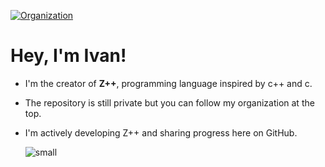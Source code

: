 [![Organization](https://img.shields.io/badge/Organization-zpp--lang-blue?style=for-the-badge&logo=github)](https://github.com/zpp-lang)
# Hey, I'm Ivan!

- I'm the creator of **Z++**, programming language inspired by c++ and c.
- The repository is still private but you can follow my organization at the top.
- I'm actively developing Z++ and sharing progress here on GitHub.

 
     ![small](https://github.com/user-attachments/assets/87cc8a22-da73-4e91-8b83-a04cbe2aa6fc)
